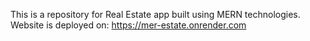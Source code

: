This is a repository for Real Estate app built using MERN technologies.
Website is deployed on:
  https://mer-estate.onrender.com
